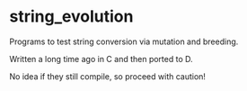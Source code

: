 # string_evolution

Programs to test string conversion via mutation and breeding.

Written a long time ago in C and then ported to D.

No idea if they still compile, so proceed with caution!

